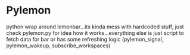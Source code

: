 # Pylemon
python wrap around lemonbar...its kinda mess with hardcoded stuff, just check pylemon.py for idea how it works...everything else is just script to fetch data for bar or has some refreshing logic (pylemon_signal, pylemon_wakeup, subscribe_workspaces)
